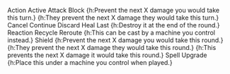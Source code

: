 Action
Active
Attack
Block
	{h:Prevent the next X damage you would take this turn.}
	{h:They prevent the next X damage they would take this turn.}
Cancel
Continue
Discard
Heal
Last
	{h:Destroy it at the end of the round.}
Reaction
Recycle
Reroute
	{h:This can be cast by a machine you control instead.}
Shield
	{h:Prevent the next X damage you would take this round.}
	{h:They prevent the next X damage they would take this round.}
	{h:This prevents the next X damage it would take this round.}
Spell
Upgrade
	{h:Place this under a machine you control when played.}